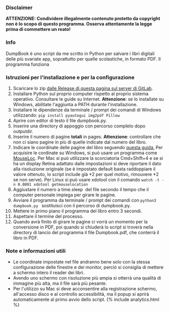 ### **Disclaimer**

**ATTENZIONE: Condividere illegalmente contenuto protetto da copyright non è lo scopo di questo programma. Osserva attentamente la legge prima di commettere un reato!**

### **Info**

DumpBook è uno script da me scritto in Python per salvare i libri digitali delle più svariate app, soprattutto per quelle scolastiche, in formato PDF. Il programma funziona

### **Istruzioni per l'installazione e per la configurazione**

1. Scaricare lo zip [dalle Release di questa pagina sul server di GitLab](https://lnk.alegsoftware.ga/xu2zu).
2. Installare Python sul proprio computer rispetto al proprio sistema operativo. Consultare le guide su Internet. **Attenzione**: se lo installate su Windows, abilitate l'aggiunta a PATH durante l'installazione.
3. Installare le dipendenze da terminale / prompt dei comandi di Windows utilizzando: `pip install pyautogui img2pdf Pillow`
4. Aprire con editor di testo il file dumpbook.py.
5. Inserire una directory di appoggio con percorso completo dopo outputdir.
6. Inserire il numero di pagine **totali** in pages. **Attenzione**: controllare che non ci siano pagine in più di quelle indicate dal numero del libro.
7. Indicare le coordinate delle pagine del libro seguendo [questa guida.](https://lnk.alegsoftware.ga/eswz3) Per acquisire le cordinate su Windows, si può usare un programma come [MouseLoc](https://lnk.alegsoftware.ga/64rqj). Per Mac si può utilizzare la scorciatoria Cmd+Shift+4 e se si ha un display Retina adattato dalle impostazioni si deve riportare il dato alla risoluzione originale (se è impostato default basta raddoppiare il valore ottenuto, lo script include già \*2 per quel motivo, rimouvere \*2 se non serve). Per Linux si può usare xdotool con il comando `watch -t -n 0.0001 xdotool getmouselocation`
8. Aggiustare il numero a time.sleep  del file secondo il tempo che il computer personale impiega per girare le pagine.
9. Avviare il programma da terminale / prompt dei comandi con `python3 dumpbook.py ` sostituisci con il percorso di dumpbook.py.
10. Mettere in primo piano il programma del libro entro 3 secondi.
11. Aspettare il termine del processo.
12. Quando avrà finito di girare le pagine ci vorrà un momento per la conversione in PDF, poi quando si chiuderà lo script si troverà nella directory di lancio del programma il file Dumpbook.pdf, che conterrà il libro in PDF.

### **Note e informazioni utili**

* Le coordinate impostate nel file andranno bene solo con la stessa configurazione delle finestre e dei monitor, perciò si consiglia di mettere a schermo intero il reader dei libri.
* Avendo uno schermo con risoluzione più ampia si otterrà una qualità di immagine più alta, ma il file sarà più pesante.
* Per l'utilizzo su Mac si deve acconsentire alla registrazione schermo, all'accesso disco e al controllo accessibilità, ma il popup si aprirà automaticamente al primo avvio dello script.
{% include analytics.html %}
